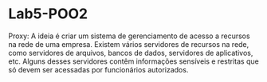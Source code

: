 # Lab5-POO2

Proxy: A ideia é criar um sistema de gerenciamento de acesso a recursos na rede de uma empresa. Existem vários servidores de recursos na rede, como servidores de arquivos, bancos de dados, servidores de aplicativos, etc. Alguns desses servidores contêm informações sensíveis e restritas que só devem ser acessadas por funcionários autorizados.
